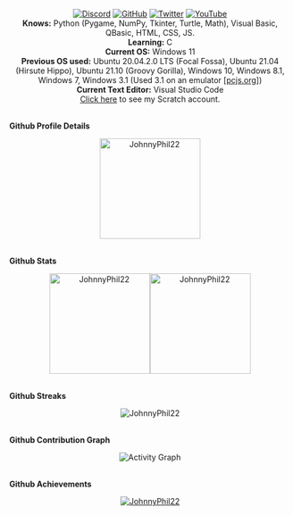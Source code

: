 <p align="center">
    <a href="https://discordapp.com/users/770572659314130975"><img src="https://img.shields.io/badge/Discord-Add%20Friend%20--%20JP22__007%238263-%235865F2" alt="Discord" target="_blank"></a>
    <a href='https://github.com/JohnnyPhil22' target="_blank"><img alt='GitHub' src='https://img.shields.io/badge/GitHub-100000?style=flat&logo=GitHub&logoColor=white&labelColor=000333&color=F5F5F5'/></a>
    <a href="https://twitter.com/johnphilips_995"><img src="https://img.shields.io/twitter/follow/johnphilips_995?style=social" alt="Twitter" target="_blank"></a>
    <a href="https://youtube.com/JohnnyPhil22"><img src="https://img.shields.io/youtube/channel/subscribers/UCSXfnk8CFypkorRJXE256UA?style=social" alt="YouTube" target="_blank"></a><br>    
    <b>Knows:</b> Python (Pygame, NumPy, Tkinter, Turtle, Math), Visual Basic, QBasic, HTML, CSS, JS.<br>
    <b>Learning:</b> C<br>
    <b>Current OS:</b> Windows 11<br>
    <b>Previous OS used:</b> Ubuntu 20.04.2.0 LTS (Focal Fossa), Ubuntu 21.04 (Hirsute Hippo), Ubuntu 21.10 (Groovy Gorilla), Windows 10, Windows 8.1, Windows 7, Windows 3.1 (Used 3.1 on an emulator [<a href="https://www.pcjs.org/software/pcx86/sys/windows/3.10/">pcjs.org</a>])<br>
    <b>Current Text Editor:</b> Visual Studio Code<br>
    <a href="https://scratch.mit.edu/users/IronMan9559/" alt="Scratch" target="_blank">Click here</a> to see my Scratch account.<br>
    <br><summary><b>Github Profile Details</b></summary>
    <p align="center"><img height="180em" src="https://github-profile-summary-cards.vercel.app/api/cards/profile-details?username=JohnnyPhil22&theme=github_dark" alt="JohnnyPhil22" align = "center"/></p>
    <br><summary><b>Github Stats</b></summary>
    <p align="center"><img height="180em" src="https://github-readme-stats.vercel.app/api?username=JohnnyPhil22&hide_border=true&count_private=true&show_icons=true&theme=radical" alt="JohnnyPhil22" align = "center"/><img height="180em" src="https://github-readme-stats.vercel.app/api/top-langs?username=JohnnyPhil22&show_icons=true&locale=en&layout=compact&hide_border=true&theme=radical" alt="JohnnyPhil22" align = "center"/></p>
    <br><summary><b>Github Streaks</b></summary>
    <p align="center"><img src="https://github-readme-streak-stats.herokuapp.com/?user=JohnnyPhil22&theme=black-ice&hide_border=true&stroke=0000&background=0D1117&ring=e05397&fire=e05397&currStreakLabel=e05397" alt="JohnnyPhil22" /></p>
    <br><summary><b>Github Contribution Graph</b></summary>
    <p align="center"<a href="#"><img alt="Activity Graph" src="https://activity-graph.herokuapp.com/graph?username=JohnnyPhil22&bg_color=0D1117&color=e05397&line=e05397&point=FFFFFF&hide_border=true&" /></a></p>
    <br><summary><b>Github Achievements</b></summary>
    <p align="center"> <a href="https://github.com/JohnnyPhil22"><img src="https://github-profile-trophy.vercel.app/?username=JohnnyPhil22&margin-w=5&theme=radical" alt="JohnnyPhil22" /></a></p>
